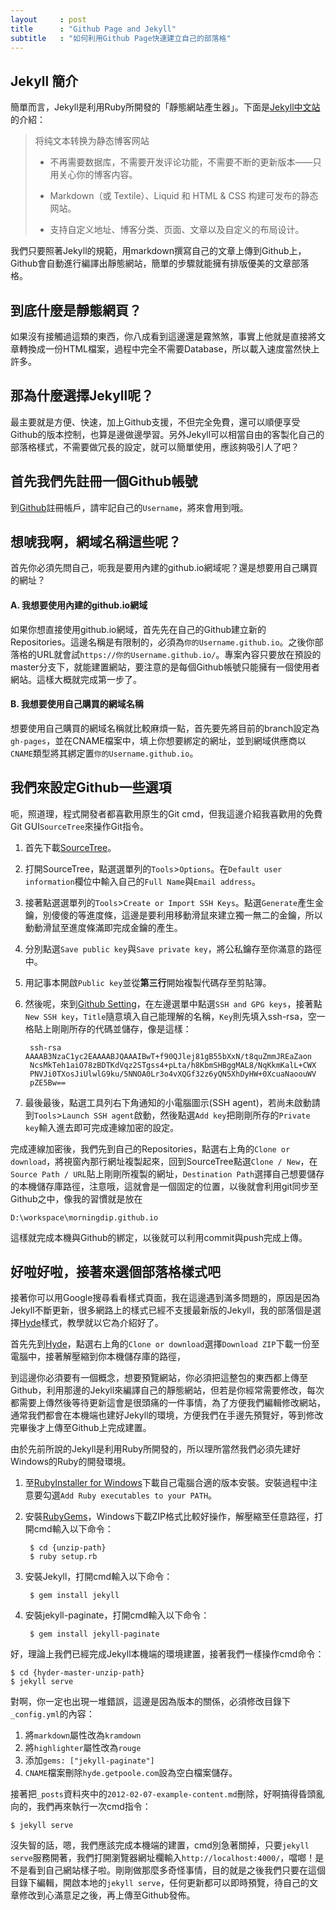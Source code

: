 ```yaml
---
layout     : post
title      : "Github Page and Jekyll"
subtitle   : "如何利用Github Page快速建立自己的部落格"
---
```


## Jekyll 簡介

簡單而言，Jekyll是利用Ruby所開發的「靜態網站產生器」。下面是[Jekyll中文站](http://jekyllcn.com)的介紹：

> 将纯文本转换为静态博客网站
> 
> * 不再需要数据库，不需要开发评论功能，不需要不断的更新版本——只用关心你的博客内容。
> 
> * Markdown（或 Textile）、Liquid 和 HTML & CSS 构建可发布的静态网站。
> 
> * 支持自定义地址、博客分类、页面、文章以及自定义的布局设计。

我們只要照著Jekyll的規範，用markdown撰寫自己的文章上傳到Github上，Github會自動進行編譯出靜態網站，簡單的步驟就能擁有排版優美的文章部落格。

## 到底什麼是靜態網頁？

如果沒有接觸過這類的東西，你八成看到這邊還是霧煞煞，事實上他就是直接將文章轉換成一份HTML檔案，過程中完全不需要Database，所以載入速度當然快上許多。

## 那為什麼選擇Jekyll呢？

最主要就是方便、快速，加上Github支援，不但完全免費，還可以順便享受Github的版本控制，也算是邊做邊學習。另外Jekyll可以相當自由的客製化自己的部落格樣式，不需要做冗長的設定，就可以簡單使用，應該夠吸引人了吧？

## 首先我們先註冊一個Github帳號

到[Github](https://github.com/join?source=header-home)註冊帳戶，請牢記自己的`Username`，將來會用到哦。

## 想唬我啊，網域名稱這些呢？

首先你必須先問自己，呃我是要用內建的github.io網域呢？還是想要用自己購買的網址？

#### A. 我想要使用內建的github.io網域
 	
如果你想直接使用github.io網域，首先先在自己的Github建立新的Repositories。這邊名稱是有限制的，必須為`你的Username.github.io`。之後你部落格的URL就會試`https://你的Username.github.io/`。專案內容只要放在預設的master分支下，就能建置網站，要注意的是每個Github帳號只能擁有一個使用者網站。這樣大概就完成第一步了。

#### B. 我想要使用自己購買的網域名稱

想要使用自己購買的網域名稱就比較麻煩一點，首先要先將目前的branch設定為`gh-pages`，並在CNAME檔案中，填上你想要綁定的網址，並到網域供應商以`CNAME`類型將其綁定置`你的Username.github.io`。


## 我們來設定Github一些選項

呃，照道理，程式開發者都喜歡用原生的Git cmd，但我這邊介紹我喜歡用的免費Git GUI`SourceTree`來操作Git指令。

1. 首先下載[SourceTree](https://www.sourcetreeapp.com/)。
2. 打開SourceTree，點選選單列的`Tools`>`Options`。在`Default user information`欄位中輸入自己的`Full Name`與`Email address`。
3. 接著點選選單列的`Tools`>`Create or Import SSH Keys`。點選`Generate`產生金鑰，別傻傻的等進度條，這邊是要利用移動滑鼠來建立獨一無二的金鑰，所以動動滑鼠至進度條滿即完成金鑰的產生。
4. 分別點選`Save public key`與`Save private key`，將公私鑰存至你滿意的路徑中。
5. 用記事本開啟`Public key`並從**第三行**開始複製代碼存至剪貼簿。
6. 然後呢，來到[Github Setting](https://github.com/settings/profile)，在左邊選單中點選`SSH and GPG keys`，接著點`New SSH key`，`Title`隨意填入自己能理解的名稱，`Key`則先填入ssh-rsa，空一格貼上剛剛所存的代碼並儲存，像是這樣：

		ssh-rsa AAAAB3NzaC1yc2EAAAABJQAAAIBwT+f90QJlej81gB55bXxN/t8quZmmJREaZaon
		NcsMkTeh1aiO78zBDTKdVqz2STgss4+pLta/h8KbmSHBggMAL8/NqKkmKalL+CWX
		PNVJi0TXosJiUlwlG9ku/5NNOA0Lr3o4vXQGf32z6yQN5XhDyHW+0XcuaNaoouWV
		pZE5Bw==

7. 最後最後，點選工具列右下角通知的小電腦圖示(SSH agent)，若尚未啟動請到`Tools`>`Launch SSH agent`啟動，然後點選`Add key`把剛剛所存的`Private key`輸入進去即可完成連線加密的設定。

完成連線加密後，我們先到自己的Repositories，點選右上角的`Clone or download`，將視窗內那行網址複製起來，回到SourceTree點選`Clone / New`，在`Source Path / URL`貼上剛剛所複製的網址，`Destination Path`選擇自己想要儲存的本機儲存庫路徑，注意哦，這就會是一個固定的位置，以後就會利用git同步至Github之中，像我的習慣就是放在

    D:\workspace\morningdip.github.io

這樣就完成本機與Github的綁定，以後就可以利用commit與push完成上傳。

## 好啦好啦，接著來選個部落格樣式吧

接著你可以用Google搜尋看看樣式頁面，我在這邊遇到滿多問題的，原因是因為Jekyll不斷更新，很多網路上的樣式已經不支援最新版的Jekyll，我的部落個是選擇[Hyde](https://github.com/poole/hyde)樣式，教學就以它為介紹好了。

首先先到[Hyde](https://github.com/poole/hyde)，點選右上角的`Clone or download`選擇`Download ZIP`下載一份至電腦中，接著解壓縮到你本機儲存庫的路徑，

到這邊你必須要有一個概念，想要預覽網站，你必須把這整包的東西都上傳至Github，利用那邊的Jekyll來編譯自己的靜態網站，但若是你經常需要修改，每次都需要上傳然後等待更新這會是很頭痛的一件事情，為了方便我們編輯修改網站，通常我們都會在本機端也建好Jekyll的環境，方便我們在手邊先預覽好，等到修改完畢後才上傳至Github上完成建置。

由於先前所說的Jekyll是利用Ruby所開發的，所以理所當然我們必須先建好Windows的Ruby的開發環境。

1. 至[RubyInstaller for Windows](https://rubyinstaller.org/)下載自己電腦合適的版本安裝。安裝過程中注意要勾選`Add Ruby executables to your PATH`。
2. 安裝[RubyGems](https://rubygems.org/pages/download)，Windows下載ZIP格式比較好操作，解壓縮至任意路徑，打開cmd輸入以下命令：
		
		$ cd {unzip-path}
		$ ruby setup.rb

3. 安裝Jekyll，打開cmd輸入以下命令：

		$ gem install jekyll

4. 安裝jekyll-paginate，打開cmd輸入以下命令：

		$ gem install jekyll-paginate

好，理論上我們已經完成Jekyll本機端的環境建置，接著我們一樣操作cmd命令：

	$ cd {hyder-master-unzip-path}
	$ jekyll serve

對啊，你一定也出現一堆錯誤，這邊是因為版本的關係，必須修改目錄下`_config.yml`的內容：

1. 將`markdown`屬性改為`kramdown`
2. 將`highlighter`屬性改為`rouge`
3. 添加`gems: ["jekyll-paginate"]`
4. `CNAME`檔案刪除`hyde.getpoole.com`設為空白檔案儲存。

接著把`_posts`資料夾中的`2012-02-07-example-content.md`刪除，好啊搞得昏頭亂向的，我們再來執行一次cmd指令：

	$ jekyll serve

沒失智的話，嗯，我們應該完成本機端的建置，cmd別急著關掉，只要`jekyll serve`服務開著，我們打開瀏覽器網址欄輸入`http://localhost:4000/`，噹啷！是不是看到自己網站樣子啦。剛剛做那麼多奇怪事情，目的就是之後我們只要在這個目錄下編輯，開啟本地的`jekyll serve`，任何更新都可以即時預覽，待自己的文章修改到心滿意足之後，再上傳至Github發佈。

